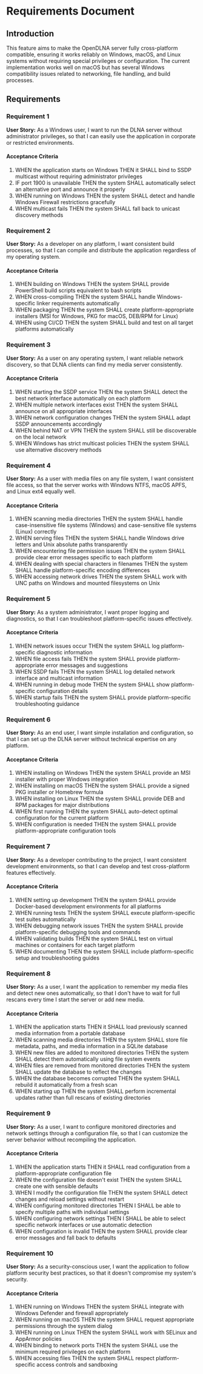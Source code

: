 # Requirements Document

## Introduction

This feature aims to make the OpenDLNA server fully cross-platform compatible, ensuring it works reliably on Windows, macOS, and Linux systems without requiring special privileges or configuration. The current implementation works well on macOS but has several Windows compatibility issues related to networking, file handling, and build processes.

## Requirements

### Requirement 1

**User Story:** As a Windows user, I want to run the DLNA server without administrator privileges, so that I can easily use the application in corporate or restricted environments.

#### Acceptance Criteria

1. WHEN the application starts on Windows THEN it SHALL bind to SSDP multicast without requiring administrator privileges
2. IF port 1900 is unavailable THEN the system SHALL automatically select an alternative port and announce it properly
3. WHEN running on Windows THEN the system SHALL detect and handle Windows Firewall restrictions gracefully
4. WHEN multicast fails THEN the system SHALL fall back to unicast discovery methods

### Requirement 2

**User Story:** As a developer on any platform, I want consistent build processes, so that I can compile and distribute the application regardless of my operating system.

#### Acceptance Criteria

1. WHEN building on Windows THEN the system SHALL provide PowerShell build scripts equivalent to bash scripts
2. WHEN cross-compiling THEN the system SHALL handle Windows-specific linker requirements automatically
3. WHEN packaging THEN the system SHALL create platform-appropriate installers (MSI for Windows, PKG for macOS, DEB/RPM for Linux)
4. WHEN using CI/CD THEN the system SHALL build and test on all target platforms automatically

### Requirement 3

**User Story:** As a user on any operating system, I want reliable network discovery, so that DLNA clients can find my media server consistently.

#### Acceptance Criteria

1. WHEN starting the SSDP service THEN the system SHALL detect the best network interface automatically on each platform
2. WHEN multiple network interfaces exist THEN the system SHALL announce on all appropriate interfaces
3. WHEN network configuration changes THEN the system SHALL adapt SSDP announcements accordingly
4. WHEN behind NAT or VPN THEN the system SHALL still be discoverable on the local network
5. WHEN Windows has strict multicast policies THEN the system SHALL use alternative discovery methods

### Requirement 4

**User Story:** As a user with media files on any file system, I want consistent file access, so that the server works with Windows NTFS, macOS APFS, and Linux ext4 equally well.

#### Acceptance Criteria

1. WHEN scanning media directories THEN the system SHALL handle case-insensitive file systems (Windows) and case-sensitive file systems (Linux) correctly
2. WHEN serving files THEN the system SHALL handle Windows drive letters and Unix absolute paths transparently
3. WHEN encountering file permission issues THEN the system SHALL provide clear error messages specific to each platform
4. WHEN dealing with special characters in filenames THEN the system SHALL handle platform-specific encoding differences
5. WHEN accessing network drives THEN the system SHALL work with UNC paths on Windows and mounted filesystems on Unix

### Requirement 5

**User Story:** As a system administrator, I want proper logging and diagnostics, so that I can troubleshoot platform-specific issues effectively.

#### Acceptance Criteria

1. WHEN network issues occur THEN the system SHALL log platform-specific diagnostic information
2. WHEN file access fails THEN the system SHALL provide platform-appropriate error messages and suggestions
3. WHEN SSDP fails THEN the system SHALL log detailed network interface and multicast information
4. WHEN running in debug mode THEN the system SHALL show platform-specific configuration details
5. WHEN startup fails THEN the system SHALL provide platform-specific troubleshooting guidance

### Requirement 6

**User Story:** As an end user, I want simple installation and configuration, so that I can set up the DLNA server without technical expertise on any platform.

#### Acceptance Criteria

1. WHEN installing on Windows THEN the system SHALL provide an MSI installer with proper Windows integration
2. WHEN installing on macOS THEN the system SHALL provide a signed PKG installer or Homebrew formula
3. WHEN installing on Linux THEN the system SHALL provide DEB and RPM packages for major distributions
4. WHEN first running THEN the system SHALL auto-detect optimal configuration for the current platform
5. WHEN configuration is needed THEN the system SHALL provide platform-appropriate configuration tools

### Requirement 7

**User Story:** As a developer contributing to the project, I want consistent development environments, so that I can develop and test cross-platform features effectively.

#### Acceptance Criteria

1. WHEN setting up development THEN the system SHALL provide Docker-based development environments for all platforms
2. WHEN running tests THEN the system SHALL execute platform-specific test suites automatically
3. WHEN debugging network issues THEN the system SHALL provide platform-specific debugging tools and commands
4. WHEN validating builds THEN the system SHALL test on virtual machines or containers for each target platform
5. WHEN documenting THEN the system SHALL include platform-specific setup and troubleshooting guides

### Requirement 8

**User Story:** As a user, I want the application to remember my media files and detect new ones automatically, so that I don't have to wait for full rescans every time I start the server or add new media.

#### Acceptance Criteria

1. WHEN the application starts THEN it SHALL load previously scanned media information from a portable database
2. WHEN scanning media directories THEN the system SHALL store file metadata, paths, and media information in a SQLite database
3. WHEN new files are added to monitored directories THEN the system SHALL detect them automatically using file system events
4. WHEN files are removed from monitored directories THEN the system SHALL update the database to reflect the changes
5. WHEN the database becomes corrupted THEN the system SHALL rebuild it automatically from a fresh scan
6. WHEN starting up THEN the system SHALL perform incremental updates rather than full rescans of existing directories

### Requirement 9

**User Story:** As a user, I want to configure monitored directories and network settings through a configuration file, so that I can customize the server behavior without recompiling the application.

#### Acceptance Criteria

1. WHEN the application starts THEN it SHALL read configuration from a platform-appropriate configuration file
2. WHEN the configuration file doesn't exist THEN the system SHALL create one with sensible defaults
3. WHEN I modify the configuration file THEN the system SHALL detect changes and reload settings without restart
4. WHEN configuring monitored directories THEN I SHALL be able to specify multiple paths with individual settings
5. WHEN configuring network settings THEN I SHALL be able to select specific network interfaces or use automatic detection
6. WHEN configuration is invalid THEN the system SHALL provide clear error messages and fall back to defaults

### Requirement 10

**User Story:** As a security-conscious user, I want the application to follow platform security best practices, so that it doesn't compromise my system's security.

#### Acceptance Criteria

1. WHEN running on Windows THEN the system SHALL integrate with Windows Defender and firewall appropriately
2. WHEN running on macOS THEN the system SHALL request appropriate permissions through the system dialog
3. WHEN running on Linux THEN the system SHALL work with SELinux and AppArmor policies
4. WHEN binding to network ports THEN the system SHALL use the minimum required privileges on each platform
5. WHEN accessing files THEN the system SHALL respect platform-specific access controls and sandboxing